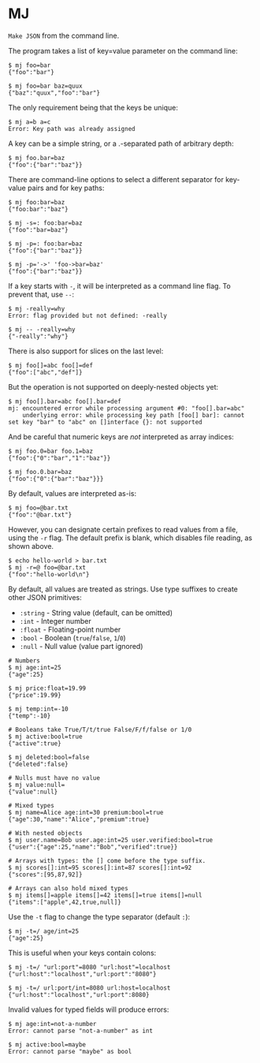 # MJ

`Make JSON` from the command line.

The program takes a list of key=value parameter on the command line:

```shell
$ mj foo=bar
{"foo":"bar"}

$ mj foo=bar baz=quux
{"baz":"quux","foo":"bar"}
```

The only requirement being that the keys be unique:

```shell
$ mj a=b a=c
Error: Key path was already assigned
```

A key can be a simple string, or a .-separated path of arbitrary depth:

```shell
$ mj foo.bar=baz
{"foo":{"bar":"baz"}}
```

There are command-line options to select a different separator for key-value
pairs and for key paths:

```shell
$ mj foo:bar=baz
{"foo:bar":"baz"}

$ mj -s=: foo:bar=baz
{"foo":"bar=baz"}

$ mj -p=: foo:bar=baz
{"foo":{"bar":"baz"}}

$ mj -p='->' 'foo->bar=baz'
{"foo":{"bar":"baz"}}
```

If a key starts with `-`, it will be interpreted as a command line flag. To
prevent that, use `--`:

```shell
$ mj -really=why
Error: flag provided but not defined: -really

$ mj -- -really=why
{"-really":"why"}
```

There is also support for slices on the last level:

```shell
$ mj foo[]=abc foo[]=def
{"foo":["abc","def"]}
```

But the operation is not supported on deeply-nested objects yet:

```shell
$ mj foo[].bar=abc foo[].bar=def
mj: encountered error while processing argument #0: "foo[].bar=abc"
	underlying error: while processing key path [foo[] bar]: cannot set key "bar" to "abc" on []interface {}: not supported
```

And be careful that numeric keys are _not_ interpreted as array indices:

```shell
$ mj foo.0=bar foo.1=baz
{"foo":{"0":"bar","1":"baz"}}

$ mj foo.0.bar=baz
{"foo":{"0":{"bar":"baz"}}}
```

By default, values are interpreted as-is:

```shell
$ mj foo=@bar.txt
{"foo":"@bar.txt"}
```

However, you can designate certain prefixes to read values from a file,
using the `-r` flag. The default prefix is blank, which disables file reading,
as shown above.

```shell
$ echo hello-world > bar.txt
$ mj -r=@ foo=@bar.txt
{"foo":"hello-world\n"}
```

By default, all values are treated as strings. Use type suffixes to create other JSON primitives:

- `:string` - String value (default, can be omitted)
- `:int` - Integer number
- `:float` - Floating-point number
- `:bool` - Boolean (`true`/`false`, `1`/`0`)
- `:null` - Null value (value part ignored)

```shell
# Numbers
$ mj age:int=25
{"age":25}

$ mj price:float=19.99
{"price":19.99}

$ mj temp:int=-10
{"temp":-10}

# Booleans take True/T/t/true False/F/f/false or 1/0
$ mj active:bool=true
{"active":true}

$ mj deleted:bool=false
{"deleted":false}

# Nulls must have no value
$ mj value:null=
{"value":null}

# Mixed types
$ mj name=Alice age:int=30 premium:bool=true
{"age":30,"name":"Alice","premium":true}

# With nested objects
$ mj user.name=Bob user.age:int=25 user.verified:bool=true
{"user":{"age":25,"name":"Bob","verified":true}}

# Arrays with types: the [] come before the type suffix.
$ mj scores[]:int=95 scores[]:int=87 scores[]:int=92
{"scores":[95,87,92]}

# Arrays can also hold mixed types
$ mj items[]=apple items[]=42 items[]=true items[]=null
{"items":["apple",42,true,null]}
```

Use the `-t` flag to change the type separator (default `:`):

```shell
$ mj -t=/ age/int=25
{"age":25}
```

This is useful when your keys contain colons:

```shell
$ mj -t=/ "url:port"=8080 "url:host"=localhost
{"url:host":"localhost","url:port":"8080"}

$ mj -t=/ url:port/int=8080 url:host=localhost
{"url:host":"localhost","url:port":8080}
```

Invalid values for typed fields will produce errors:

```shell
$ mj age:int=not-a-number
Error: cannot parse "not-a-number" as int

$ mj active:bool=maybe
Error: cannot parse "maybe" as bool
```

